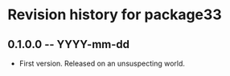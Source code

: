 # Revision history for package33

## 0.1.0.0 -- YYYY-mm-dd

* First version. Released on an unsuspecting world.
